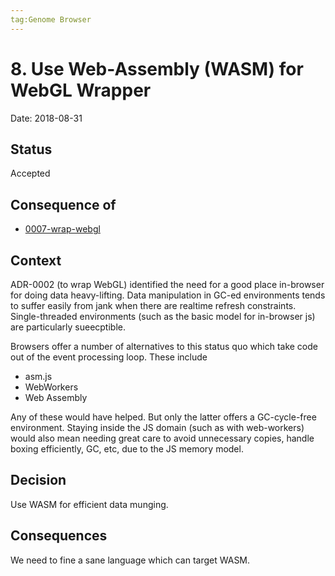 ```yaml
---
tag:Genome Browser
---
```


# 8. Use Web-Assembly (WASM) for WebGL Wrapper

Date: 2018-08-31

## Status

Accepted

## Consequence of

* [0007-wrap-webgl](0007-wrap-webgl.md)

## Context

ADR-0002 (to wrap WebGL) identified the need for a good place in-browser
for doing data heavy-lifting. Data manipulation in GC-ed environments
tends to suffer easily from jank when there are realtime refresh
constraints. Single-threaded environments (such as the basic model for
in-browser js) are particularly sueecptible.

Browsers offer a number of alternatives to this status quo which take
code out of the event processing loop. These include

* asm.js
* WebWorkers
* Web Assembly

Any of these would have helped. But only the latter offers a
GC-cycle-free environment. Staying inside the JS domain (such as with
web-workers) would also mean needing great care to avoid unnecessary
copies, handle boxing efficiently, GC, etc, due to the JS memory model.

## Decision

Use WASM for efficient data munging.

## Consequences

We need to fine a sane language which can target WASM.
